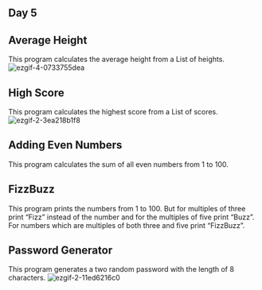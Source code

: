 ## Day 5


## Average Height
This program calculates the average height from a List of heights.
![ezgif-4-0733755dea](https://user-images.githubusercontent.com/104169955/221437487-9ee4c167-7681-4f8a-b586-ca09f5120a29.gif)


## High Score
This program calculates the highest score from a List of scores.
![ezgif-2-3ea218b1f8](https://user-images.githubusercontent.com/104169955/221437600-23802dc9-c0fb-4ab3-8449-4ddcbdee9cfa.gif)


## Adding Even Numbers
This program calculates the sum of all even numbers from 1 to 100.


## FizzBuzz
This program prints the numbers from 1 to 100. But for multiples of three print “Fizz” instead of the number and for the multiples of five print “Buzz”. For numbers which are multiples of both three and five print “FizzBuzz”.


## Password Generator
This program generates a two random password with the length of 8 characters.
![ezgif-2-11ed6216c0](https://user-images.githubusercontent.com/104169955/221437740-84a2d0dc-ca8c-4027-8078-b601b861b2e4.gif)


